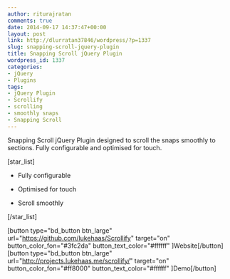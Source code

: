 ```yaml
---
author: riturajratan
comments: true
date: 2014-09-17 14:37:47+00:00
layout: post
link: http://dlurratan37846/wordpress/?p=1337
slug: snapping-scroll-jquery-plugin
title: Snapping Scroll jQuery Plugin
wordpress_id: 1337
categories:
- jQuery
- Plugins
tags:
- jQuery Plugin
- Scrollify
- scrolling
- smoothly snaps
- Snapping Scroll
---
```


Snapping Scroll jQuery Plugin designed to scroll the snaps smoothly to sections. Fully configurable and optimised for touch.

[star_list]



	
  * Fully configurable

	
  * Optimised for touch

	
  * Scroll smoothly


[/star_list]

[button type="bd_button btn_large" url="https://github.com/lukehaas/Scrollify" target="on" button_color_fon="#3fc2da" button_text_color="#ffffff" ]Website[/button] [button type="bd_button btn_large" url="http://projects.lukehaas.me/scrollify/" target="on" button_color_fon="#ff8000" button_text_color="#ffffff" ]Demo[/button]

